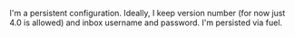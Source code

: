 I'm a persistent configuration. 
Ideally, I keep version number (for now just 4.0 is allowed) and inbox username and password. 
I'm persisted via fuel. 